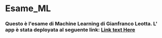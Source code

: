 # Esame_ML
### Questo è l'esame di Machine Learning di Gianfranco Leotta. L' app è stata deployata al seguente link: [Link text Here]([https://link-url-here.org](https://frank-leogit-esame-ml-app-g4zce7.streamlit.app/))
